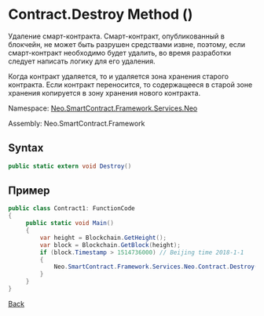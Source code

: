 # Contract.Destroy Method ()

Удаление смарт-контракта. Смарт-контракт, опубликованный в блокчейн, не может быть разрушен средствами извне, поэтому, если смарт-контракт необходимо будет удалить, во время разработки следует написать логику для его удаления.

Когда контракт удаляется, то и удаляется зона хранения старого контракта. Если контракт переносится, то содержащееся в старой зоне хранения копируется в зону хранения нового контракта.

Namespace: [Neo.SmartContract.Framework.Services.Neo](../../neo.md)

Assembly: Neo.SmartContract.Framework

## Syntax

```c#
public static extern void Destroy()
```

## Пример

```c#
public class Contract1: FunctionCode
{
     public static void Main()
     {
         var height = Blockchain.GetHeight();
         var block = Blockchain.GetBlock(height);
         if (block.Timestamp > 1514736000) // Beijing time 2018-1-1
         {
             Neo.SmartContract.Framework.Services.Neo.Contract.Destroy();
         }
     }
}
```



[Back](../Account.md)
